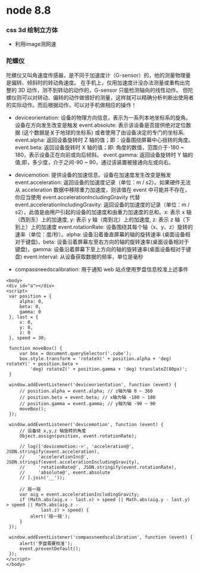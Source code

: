 # node 8.8
### css 3d 绘制立方体</br>
* 利用image测网速

### 陀螺仪</br>
陀螺仪又叫角速度传感器，是不同于加速度计（G-sensor）的，他的测量物理量是偏转、倾斜时的转动角速度。
在手机上，仅用加速度计没办法测量或重构出完整的 3D 动作，测不到转动的动作的，G-sensor 只能检测轴向的线性动作。
但陀螺仪则可以对转动、偏转的动作做很好的测量，这样就可以精确分析判断出使用者的实际动作。而后根据动作，可以对手机做相应的操作！

* deviceorientation: 设备的物理方向信息，表示为一系列本地坐标系的旋角。设备在方向发生改变是触发
event.absolute: 表示该设备是否提供绝对定位数据 (这个数据是关于地球的坐标系) 或者使用了由设备决定的专门的坐标系. event.alpha: 返回设备旋转时 Z 轴的值；即：设备围绕屏幕中心扭转的角度。
event.beta: 返回设备旋转时 X 轴的值；即: 角度的数值，范围介于-180 ~ 180，表示设备正在向前或向后倾斜。
event.gamma: 返回设备旋转时 Y 轴的值;即，多少度，介于之间-90 ~ 90，通过该装置被接通向左或向右。

* devicemotion: 提供设备的加速信息。设备在加速度发生改变是触发
event.acceleration: 返回设备的加速度记录（单位：m / s2）。如果硬件无法从 acceleration 数据中移除重力加速度，则该值在 event 中可能并不存在，你应当使用 event.accelerationIncludingGravity 代替 event.accelerationIncludingGravity: 返回设备的加速度的记录（单位：m / s2），此值是由用户引起的设备的加速度和由重力加速度的总和。x: 表示 x 轴（西到东）上的加速度, y: 表示 y 轴（南到北）上的加速度, z: 表示 z 轴（下到上）上的加速度
event.rotationRate: 设备围绕其每个轴（x、y、z）旋转的速率（单位：度/秒）。alpha: 设备沿着垂直屏幕的轴的旋转速率 (桌面设备相对于键盘)，beta: 设备沿着屏幕左至右方向的轴的旋转速率(桌面设备相对于键盘)，gamma: 设备沿着屏幕下至上方向的轴的旋转速率(桌面设备相对于键盘)
event.interval: 从设备获取数据的频率，单位是毫秒

* compassneedscalibration: 用于通知 web 站点使用罗盘信息校准上述事件
```
<body>
<div id="a"></div>
<script>
 var position = {
     alpha: 0,
     beta: 0,
     gamma: 0
 }, last = {
     x: 0,
     y: 0,
     z: 0
 }, speed = 30;

 function moveBox() {
     var box = document.querySelector('.cube');
     box.style.transform = 'rotateX(' + position.alpha + 'deg) rotateY(' + position.beta +
         'deg) rotateZ(' + position.gamma + 'deg) translateZ(80px)';
 }

 window.addEventListener('deviceorientation', function (event) {
     // position.alpha = event.alpha; // z轴为轴 0 ~ 360
     // position.beta = event.beta; // x轴为轴 -180 ~ 180
     // position.gamma = event.gamma; // y轴为轴 -90 ~ 90
     moveBox();
 });

 window.addEventListener('devicemotion', function (event) {
     // 设备绕 x,y,z 轴旋转的角度
     Object.assign(position, event.rotationRate);

     // log(['devicemotion:->', 'acceleration@', JSON.stringify(event.acceleration),
     //     'accelerationInc@', JSON.stringif(event.accelerationIncludingGravity),
     //     'rotationRate@', JSON.stringify(event.rotationRate),
     //     'absolute@', event.absolute
     // ].join('__'));

     // 摇一摇
     var aig = event.accelerationIncludingGravity;
     if (Math.abs(aig.x - last.x) > speed || Math.abs(aig.y - last.y) > speed || Math.abs(aig.z -
             last.z) > speed) {
         alert('摇一摇');
     }
 });

 window.addEventListener('compassneedscalibration', function (event) {
     alert('罗盘需要校准');
     event.preventDefault();
 });
</script>
</body>
```
